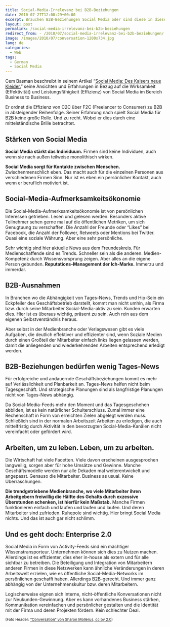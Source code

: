 ```yaml
---
title: Social-Media-Irrelevanz bei B2B-Beziehungen
date: 2010-07-27T12:00:29+00:00
excerpt: Brauchen B2B-Beziehungen Social Media oder sind diese in diesem Kontext irrelevant?
layout: post
permalink: /social-media-irrelevanz-bei-b2b-beziehungen
redirect_from: - /2010/07/social-media-irrelevanz-bei-b2b-beziehungen/
image: /images/2010/07/conversation-1200x734.jpg
lang: de
categories:
  - Web
tags:
  - German
  - Social Media
---
```

Cem Basman beschreibt in seinem Artikel “[Social Media: Des Kaisers neue Kleider.](https://sprechblase.wordpress.com/2010/07/26/social-media-des-kaisers-neue-kleider/)” seine Ansichten und Erfahrungen in Bezug auf die Wirksamkeit (Effektivität) und Leistungsfähigkeit (Effizienz) von Social Media im Bereich Business to Business.

Er ordnet die Effizienz von C2C über F2C (Freelancer to Consumer) zu B2B in absteigender Reihenfolge. Seiner Erfahrung nach spielt Social Media für B2B keine große Rolle. Und zu recht. Wobei er dies durch eine mittelständische Brille betrachtet.

## Stärken von Social Media

**Social Media stärkt das Individuum.** Firmen sind keine Individuen, auch wenn sie nach außen teilweise monolithisch wirken.

**Social Media sorgt für Kontakte zwischen Menschen.** Zwischenmenschlich eben. Das macht auch für die einzelnen Personen aus verschiedenen Firmen Sinn. Nur ist es eben ein persönlicher Kontakt, auch wenn er beruflich motiviert ist.

## Social-Media-Aufmerksamkeitsökonomie

Die Social-Media-Aufmerksamkeitsökonomie ist von persönlichen Interessen getrieben. Lesen und gelesen werden. Besonders aktive Teilnehmer sehen gerne mal auf die öffentlichen Metriken, um sich Genugtuung zu verschaffen. Die Anzahl der Freunde oder “Likes” bei Facebook, die Anzahl der Follower, Retweets oder Mentions bei Twitter. Quasi eine soziale Währung. Aber eine sehr persönliche.

Sehr wichtig sind hier aktuelle News aus dem Freundeskreis. Für Medienschaffende sind es Trends. Schneller sein als die anderen. Medien-Kompetenz durch Wissensvorsprung zeigen. Aber alles an die eigene Person gebunden. **Reputations-Management der Ich-Marke.** Immerzu und immerdar.

## B2B-Ausnahmen

In Branchen wo die Abhängigkeit von Tages-News, Trends und Hip-Sein ein Eckpfeiler des Geschäftsbetrieb darstellt, kommt man nicht umhin, als Firma bzw. durch seine Mitarbeiter Social-Media-aktiv zu sein. Kunden erwarten dies. Hier ist es überaus wichtig, präsent zu sein. Auch rein aus dem eigenen Selbstverständnis heraus.

Aber selbst in der Medienbranche oder Verlagswesen gibt es viele Aufgaben, die deutlich effektiver und effizienter sind, wenn Soziale Medien durch einen Großteil der Mitarbeiter einfach links liegen gelassen werden, damit die anliegenden und wiederkehrenden Arbeiten entsprechend erledigt werden.

## B2B-Beziehungen bedürfen wenig Tages-News

Für erfolgreiche und andauernde Geschäftsbeziehungen kommt es mehr auf Verlässlichkeit und Planbarkeit an. Tages-News helfen nicht beim Tagesgeschäft. Und strategische Planungen sind als langfristige Planungen nicht von Tages-News abhängig.

Da Social-Media-Feeds mehr den Moment und das Tagesgeschehen abbilden, ist es kein natürlicher Schulterschluss. Zumal immer eine Rechenschaft in Form von erreichten Zielen abgelegt werden muss. Schließlich sind in der normalen Arbeitszeit Arbeiten zu erledigen, die auch mittelfristig durch Aktivität in den bevorzugten Social-Media-Kanälen nicht vereinfacht oder gefördert wird.

## Arbeiten, um zu leben. Leben, um zu arbeiten.

Die Wirtschaft hat viele Facetten. Viele davon erscheinen ausgesprochen langweilig, sorgen aber für hohe Umsätze und Gewinne. Manche Geschäftsmodelle werden nur alle Dekaden mal weiterentwickelt und angepasst. Genauso die Mitarbeiter. Business as usual. Keine Überraschungen.

**Die trendgetriebene Medienbranche, wo viele Mitarbeiter ihren Arbeitgebern freiwillig die Hälfte des Gehalts durch exzessive Überstunden schenken, ist hierfür kein Maßstab.** Manche Firmen funktionieren einfach und laufen und laufen und laufen. Und deren Mitarbeiter sind zufrieden. Ruhepole sind wichtig. Hier bringt Social Media nichts. Und das ist auch gar nicht schlimm.

## Und es geht doch: Enterprise 2.0

Social Media in Form von Activity-Feeds sind ein mächtiger Wissenstransporteur. Unternehmen können sich dies zu Nutzen machen. Allerdings ist es effizienter, dies eher in-house als extern und für alle sichtbar zu betreiben. Die Beteiligung und Integration von Mitarbeitern anderen Firmen in diese Netzwerken kann ähnliche Veränderungen in deren Arbeitswelt erzielen, wie es öffentliche Social-Media-Networks im persönlichen geschafft haben. Allerdings B2B-gerecht. Und immer ganz abhängig von der Unternehmenskultur bzw. deren Mitarbeitern.

Logischerweise eignen sich interne, nicht-öffentliche Konversationen nicht zur Neukunden-Gewinnung. Aber es kann vorhandenes Business stärken, Kommunikation vereinfachen und persönlicher gestalten und die Identität mit der Firma und deren Projekten fördern. Kein schlechter Deal.

<small>(Foto Header: <a href="https://www.flickr.com/photos/clairity/154640125/">“Conversation” von Sharon Mollerus, cc by 2.0</a>)</small>